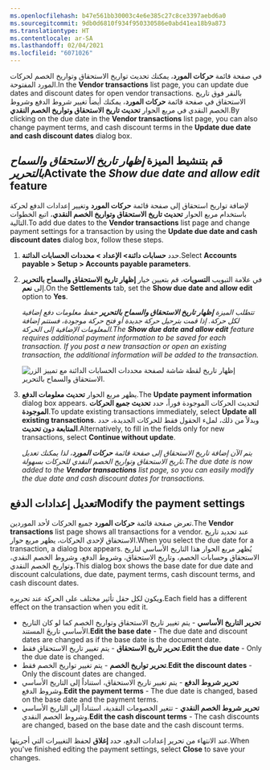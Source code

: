```yaml
---
ms.openlocfilehash: b47e561bb30003c4e6e385c27c8ce3397aebd6a0
ms.sourcegitcommit: 9db0d6810f934f950330586e0abd41ea18b9a873
ms.translationtype: HT
ms.contentlocale: ar-SA
ms.lasthandoff: 02/04/2021
ms.locfileid: "6071026"
---
```

<span data-ttu-id="5da79-101">في صفحة قائمة **حركات المورد**، يمكنك تحديث تواريخ الاستحقاق وتواريخ الخصم لحركات المورد المفتوحة.</span><span class="sxs-lookup"><span data-stu-id="5da79-101">In the **Vendor transactions** list page, you can update due dates and discount dates for open vendor transactions.</span></span> <span data-ttu-id="5da79-102">بالنقر فوق تاريخ الاستحقاق في صفحة قائمة **حركات المورد**، يمكنك أيضاً تغيير شروط الدفع وشروط الخصم النقدي في مربع الحوار **تحديث تاريخ الاستحقاق وتواريخ الخصم النقدي**.</span><span class="sxs-lookup"><span data-stu-id="5da79-102">By clicking on the due date in the **Vendor transactions** list page, you can also change payment terms, and cash discount terms in the **Update due date and cash discount dates** dialog box.</span></span>

## <a name="activate-the-show-due-date-and-allow-edit-feature"></a><span data-ttu-id="5da79-103">قم بتنشيط الميزة *إظهار تاريخ الاستحقاق والسماح بالتحرير*</span><span class="sxs-lookup"><span data-stu-id="5da79-103">Activate the *Show due date and allow edit* feature</span></span> 

<span data-ttu-id="5da79-104">لإضافة تواريخ استحقاق إلى صفحة قائمة **حركات المورد** وتغيير إعدادات الدفع لحركة باستخدام مربع الحوار **تحديث تاريخ الاستحقاق وتواريخ الخصم النقدي**، اتبع الخطوات التالية.</span><span class="sxs-lookup"><span data-stu-id="5da79-104">To add due dates to the **Vendor transactions** list page and change payment settings for a transaction by using the **Update due date and cash discount dates** dialog box, follow these steps.</span></span>

1. <span data-ttu-id="5da79-105">حدد **حسابات دائنة> الإعداد > محددات الحسابات الدائنة**.</span><span class="sxs-lookup"><span data-stu-id="5da79-105">Select **Accounts payable > Setup > Accounts payable parameters**.</span></span>
2. <span data-ttu-id="5da79-106">في علامة التبويب **التسويات**، قم بتعيين خيار **إظهار تاريخ الاستحقاق والسماح بالتحرير** إلى **نعم**.</span><span class="sxs-lookup"><span data-stu-id="5da79-106">On the **Settlements** tab, set the **Show due date and allow edit** option to **Yes**.</span></span>

    <span data-ttu-id="5da79-107">*تتطلب الميزة **إظهار تاريخ الاستحقاق والسماح بالتحرير** حفظ معلومات دفع إضافية لكل حركة. إذا قمت بترحيل حركة جديدة أو فتح حركة موجودة، فستتم إضافة المعلومات الإضافية إلى الحركة.*</span><span class="sxs-lookup"><span data-stu-id="5da79-107">*The **Show due date and allow edit** feature requires additional payment information to be saved for each transaction. If you post a new transaction or open an existing transaction, the additional information will be added to the transaction.*</span></span>
 
    ![لقطة شاشة لصفحة محددات الحسابات الدائنة مع تمييز الزر ‎‏‎إظهار تاريخ الاستحقاق والسماح بالتحرير.](../media/show-due-date-allowed.png)



1. <span data-ttu-id="5da79-109">يظهر مربع الحوار **تحديث معلومات الدفع**.</span><span class="sxs-lookup"><span data-stu-id="5da79-109">The **Update payment information** dialog box appears.</span></span> <span data-ttu-id="5da79-110">لتحديث الحركات الموجودة فوراً، حدد **تحديث جميع الحركات الموجودة**.</span><span class="sxs-lookup"><span data-stu-id="5da79-110">To update existing transactions immediately, select **Update all existing transactions**.</span></span> <span data-ttu-id="5da79-111">وبدلاً من ذلك، لملء الحقول فقط للحركات الجديدة، حدد **المتابعة دون تحديث**.</span><span class="sxs-lookup"><span data-stu-id="5da79-111">Alternatively, to fill in the fields only for new transactions, select **Continue without update**.</span></span>

    <span data-ttu-id="5da79-112">*يتم الآن إضافة تاريخ الاستحقاق إلى صفحة قائمة **حركات المورد**، لذا يمكنك تعديل تاريخ الاستحقاق وتواريخ الخصم النقدي للحركات بسهولة.*</span><span class="sxs-lookup"><span data-stu-id="5da79-112">*The due date is now added to the **Vendor transactions** list page, so you can easily modify the due date and cash discount dates for transactions.*</span></span>

## <a name="modify-the-payment-settings"></a><span data-ttu-id="5da79-113">تعديل إعدادات الدفع</span><span class="sxs-lookup"><span data-stu-id="5da79-113">Modify the payment settings</span></span> 

<span data-ttu-id="5da79-114">تعرض صفحة قائمة **حركات المورد** جميع الحركات لأحد الموردين.</span><span class="sxs-lookup"><span data-stu-id="5da79-114">The **Vendor transactions** list page shows all transactions for a vendor.</span></span> <span data-ttu-id="5da79-115">عند تحديد تاريخ الاستحقاق لإحدى الحركات، يظهر مربع حوار.</span><span class="sxs-lookup"><span data-stu-id="5da79-115">When you select the due date for a transaction, a dialog box appears.</span></span> <span data-ttu-id="5da79-116">يُظهر مربع الحوار هذا التاريخ الأساسي لتاريخ الاستحقاق وحسابات الخصم، وتاريخ الاستحقاق، وشروط الدفع، وشروط الخصم النقدي، وتواريخ الخصم النقدي.</span><span class="sxs-lookup"><span data-stu-id="5da79-116">This dialog box shows the base date for due date and discount calculations, due date, payment terms, cash discount terms, and cash discount dates.</span></span>

<span data-ttu-id="5da79-117">ويكون لكل حقل تأثير مختلف على الحركة عند تحريره.</span><span class="sxs-lookup"><span data-stu-id="5da79-117">Each field has a different effect on the transaction when you edit it.</span></span>

- <span data-ttu-id="5da79-118">**تحرير التاريخ الأساسي** - يتم تغيير تاريخ الاستحقاق وتواريخ الخصم كما لو كان التاريخ الأساسي تاريخَ المستند.</span><span class="sxs-lookup"><span data-stu-id="5da79-118">**Edit the base date** - The due date and discount dates are changed as if the base date is the document date.</span></span>
- <span data-ttu-id="5da79-119">**تحرير تاريخ الاستحقاق** - يتم تغيير تاريخ الاستحقاق فقط.</span><span class="sxs-lookup"><span data-stu-id="5da79-119">**Edit the due date** - Only the due date is changed.</span></span>
- <span data-ttu-id="5da79-120">**تحرير تواريخ الخصم** - يتم تغيير تواريخ الخصم فقط.</span><span class="sxs-lookup"><span data-stu-id="5da79-120">**Edit the discount dates** - Only the discount dates are changed.</span></span>
- <span data-ttu-id="5da79-121">**تحرير شروط الدفع** - يتم تغيير تاريخ الاستحقاق، استناداً إلى التاريخ الأساسي وشروط الدفع.</span><span class="sxs-lookup"><span data-stu-id="5da79-121">**Edit the payment terms** - The due date is changed, based on the base date and the payment terms.</span></span>
- <span data-ttu-id="5da79-122">**تحرير شروط الخصم النقدي** - تتغير الخصومات النقدية، استناداً إلى التاريخ الأساسي وشروط الخصم النقدي.</span><span class="sxs-lookup"><span data-stu-id="5da79-122">**Edit the cash discount terms** - The cash discounts are changed, based on the base date and the cash discount terms.</span></span>

<span data-ttu-id="5da79-123">عند الانتهاء من تحرير إعدادات الدفع، حدد **إغلاق** لحفظ التغييرات التي أجريتها.</span><span class="sxs-lookup"><span data-stu-id="5da79-123">When you've finished editing the payment settings, select **Close** to save your changes.</span></span>


